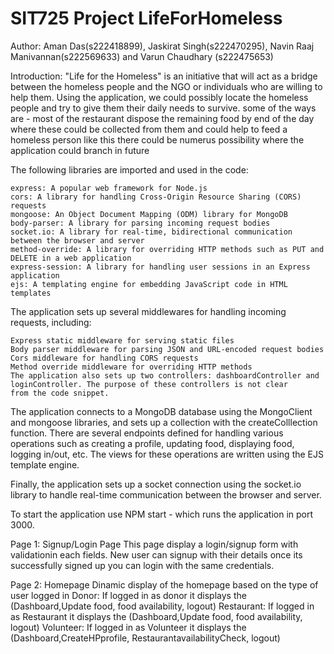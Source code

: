 # SIT725 Project LifeForHomeless

Author: Aman Das(s222418899), Jaskirat Singh(s222470295), Navin Raaj Manivannan(s222569633) and Varun Chaudhary (s222475653)

Introduction: "Life for the Homeless" is an initiative that will act as a bridge between the homeless people and the NGO or individuals who are willing to help them. Using the application, we could possibly locate the homeless people and try to give them their daily needs to survive. some of the ways are - most of the restaurant dispose the remaining food by end of the day where these could be collected from them and could help to feed a homeless person like this there could be numerus possibility where the application could branch in future

The following libraries are imported and used in the code:

    express: A popular web framework for Node.js
    cors: A library for handling Cross-Origin Resource Sharing (CORS) requests
    mongoose: An Object Document Mapping (ODM) library for MongoDB
    body-parser: A library for parsing incoming request bodies
    socket.io: A library for real-time, bidirectional communication between the browser and server
    method-override: A library for overriding HTTP methods such as PUT and DELETE in a web application
    express-session: A library for handling user sessions in an Express application
    ejs: A templating engine for embedding JavaScript code in HTML templates

The application sets up several middlewares for handling incoming requests, including:

    Express static middleware for serving static files
    Body parser middleware for parsing JSON and URL-encoded request bodies
    Cors middleware for handling CORS requests
    Method override middleware for overriding HTTP methods
    The application also sets up two controllers: dashboardController and loginController. The purpose of these controllers is not clear
    from the code snippet.

The application connects to a MongoDB database using the MongoClient and mongoose libraries, and sets up a collection with the createColllection function. There are several endpoints defined for handling various operations such as creating a profile, updating food, displaying food, logging in/out, etc. The views for these operations are written using the EJS template engine.

Finally, the application sets up a socket connection using the socket.io library to handle real-time communication between the browser and server.

To start the application use NPM start - which runs the application in port 3000.

Page 1: Signup/Login Page
This page display a login/signup form with validationin each fields. New user can signup with their details once its successfully signed up you can login with the same credentials.

Page 2: Homepage
Dinamic display of the homepage based on the type of user logged in
Donor: If logged in as donor it displays the (Dashboard,Update food, food availability, logout)
Restaurant: If logged in as Restaurant it displays the (Dashboard,Update food, food availability, logout)
Volunteer: If logged in as Volunteer it displays the (Dashboard,CreateHPprofile, RestaurantavailabilityCheck, logout)
